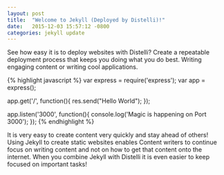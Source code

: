 ```yaml
---
layout: post
title:  "Welcome to Jekyll (Deployed by Distelli)!"
date:   2015-12-03 15:57:12 -0800
categories: jekyll update
---
```

See how easy it is to deploy websites with Distelli? Create a repeatable deployment process that keeps you doing what you do best. Writing engaging content or writing cool applications.

{% highlight javascript %}
var express = require('express');
var app = express();

app.get('/', function(){
	res.send("Hello World");
});

app.listen('3000', function(){
	console.log('Magic is happening on Port 3000');
});
{% endhighlight %}

It is very easy to create content very quickly and stay ahead of others! Using Jekyll to create static websites enables Content writers to continue focus on writing content and not on how to get that content onto the internet. When you combine Jekyll with Distelli it is even easier to keep focused on important tasks!

[jekyll-docs]: http://jekyllrb.com/docs/home
[jekyll-gh]:   https://github.com/jekyll/jekyll
[jekyll-talk]: https://talk.jekyllrb.com/
